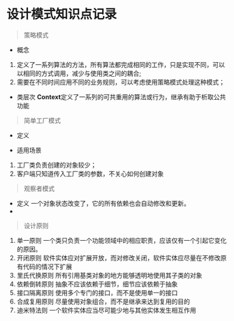 # 设计模式知识点记录
> 策略模式
- 概念
1. 定义了一系列算法的方法，所有算法都完成相同的工作，只是实现不同，可以以相同的方式调用，减少与使用类之间的耦合;
2. 需要在不同时间应用不同的业务规则，可以考虑使用策略模式处理这种模式；
- 类层次
**Context**定义了一系列的可共重用的算法或行为，继承有助于析取公共功能
> 简单工厂模式
- 定义

- 适用场景
1. 工厂类负责创建的对象较少；
2. 客户端只知道传入工厂类的参数，不关心如何创建对象

> 观察者模式
- 定义 一个对象状态改变了，它的所有依赖也会自动修改和更新。
- 
> 设计原则
1. 单一原则
一个类只负责一个功能领域中的相应职责，应该仅有一个引起它变化的原因。
2. 开闭原则
软件实体应对扩展开放，而对修改关闭，软件实体应尽量在不修改原有代码的情况下扩展
3. 里氏代换原则
所有引用基类对象的地方能够透明地使用其子类的对象
4. 依赖倒转原则
抽象不应该依赖于细节，细节应该依赖于抽象
5. 接口隔离原则
使用多个专门的接口，而不是使用单一的接口
6. 合成复用原则
尽量使用对象组合，而不是继承来达到复用的目的
7. 迪米特法则
一个软件实体应当尽可能少地与其他实体发生相互作用

